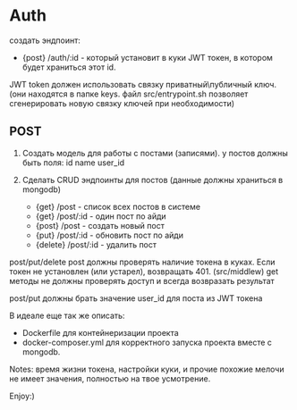 # Auth

создать эндпоинт:

- {post} /auth/:id - который установит в куки JWT токен, в котором будет храниться этот id.

JWT token должен использовать связку приватный\публичный ключ. (они находятся в папке keys. файл src/entrypoint.sh позволяет сгенерировать новую связку ключей при необходимости)

## POST

1. Cоздать модель для работы с постами (записями).
у постов должны быть поля:
id
name
user_id

2. Сделать CRUD эндпоинты для постов (данные должны храниться в mongodb)
    - {get} /post - список всех постов в системе
    - {get} /post/:id - один пост по айди
    - {post} /post - создать новый пост
    - {put} /post/:id - обновить пост по айди
    - {delete} /post/:id - удалить пост

post/put/delete post должны проверять наличие токена в куках. Если токен не установлен (или устарел), возвращать 401. (src/middlew)
get методы не должны проверять доступ и всегда возвразать результат

post/put должны брать значение user_id для поста из JWT токена

 В идеале еще так же описать:

  - Dockerfile для контейнеризации проекта
  - docker-composer.yml для корректного запуска проекта вместе с mongodb.


Notes: 
время жизни токена, настройки куки, и прочие похожие мелочи не имеет значения, полностью на твое усмотрение.

Enjoy:)